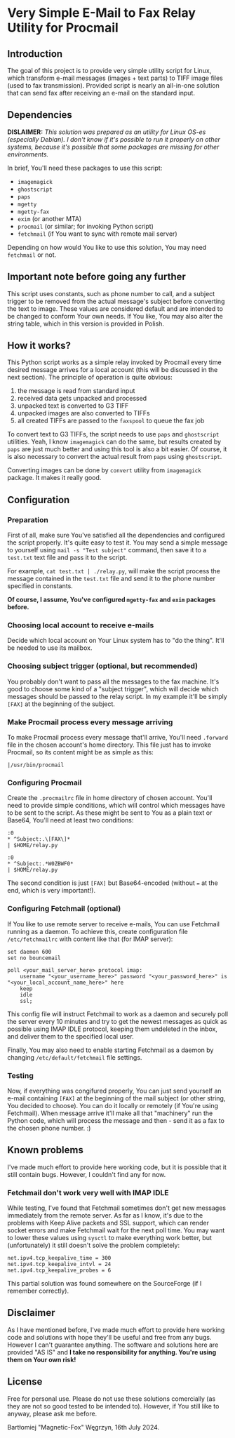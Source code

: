 # Very Simple E-Mail to Fax Relay Utility for Procmail

## Introduction

The goal of this project is to provide very simple utility script for Linux, which transform e-mail messages (images + text parts) to TIFF image files (used to fax transmission). Provided script is nearly an all-in-one solution that can send fax after receiving an e-mail on the standard input.

## Dependencies

**DISLAIMER:** *This solution was prepared as an utility for Linux OS-es (especially Debian). I don't know if it's possible to run it properly on other systems, because it's possible that some packages are missing for other environments.*

In brief, You'll need these packages to use this script:

* `imagemagick`
* `ghostscript`
* `paps`
* `mgetty`
* `mgetty-fax`
* `exim` (or another MTA)
* `procmail` (or similar; for invoking Python script)
* `fetchmail` (if You want to sync with remote mail server)

Depending on how would You like to use this solution, You may need `fetchmail` or not.

## Important note before going any further

This script uses constants, such as phone number to call, and a subject trigger to be removed from the actual message's subject before converting the text to image.
These values are considered default and are intended to be changed to conform Your own needs. If You like, You may also alter the string table, which in this version is provided in Polish.

## How it works?

This Python script works as a simple relay invoked by Procmail every time desired message arrives for a local account (this will be discussed in the next section).
The principle of operation is quite obvious:

1. the message is read from standard input
2. received data gets unpacked and processed
3. unpacked text is converted to G3 TIFF
4. unpacked images are also converted to TIFFs
5. all created TIFFs are passed to the `faxspool` to queue the fax job

To convert text to G3 TIFFs, the script needs to use `paps` and `ghostscript` utilities. Yeah, I know `imagemagick` can do the same, but results created by `paps` are just much better and using this tool is also a bit easier. Of course, it is also necessary to convert the actual result from `paps` using `ghostscript`.

Converting images can be done by `convert` utility from `imagemagick` package. It makes it really good.

## Configuration

### Preparation

First of all, make sure You've satisfied all the dependencies and configured the script properly. It's quite easy to test it. You may send a simple message to yourself using `mail -s "Test subject"` command, then save it to a `test.txt` text file and pass it to the script.

For example, `cat test.txt | ./relay.py`, will make the script process the message contained in the `test.txt` file and send it to the phone number specified in constants.

**Of course, I assume, You've configured `mgetty-fax` and `exim` packages before.**

### Choosing local account to receive e-mails

Decide which local account on Your Linux system has to "do the thing". It'll be needed to use its mailbox.

### Choosing subject trigger (optional, but recommended)

You probably don't want to pass all the messages to the fax machine. It's good to choose some kind of a "subject trigger", which will decide which messages should be passed to the relay script. In my example it'll be simply `[FAX]` at the beginning of the subject.

### Make Procmail process every message arriving

To make Procmail process every message that'll arrive, You'll need `.forward` file in the chosen account's home directory.
This file just has to invoke Procmail, so its content might be as simple as this:
```
|/usr/bin/procmail
```

### Configuring Procmail

Create the `.procmailrc` file in home directory of chosen account. You'll need to provide simple conditions, which will control which messages have to be sent to the script. As these might be sent to You as a plain text or Base64, You'll need at least two conditions:

```
:0
* ^Subject:.\[FAX\]*
| $HOME/relay.py

:0
* ^Subject:.*W0ZBWF0*
| $HOME/relay.py
```

The second condition is just `[FAX]` but Base64-encoded (without `=` at the end, which is very important!).

### Configuring Fetchmail (optional)

If You like to use remote server to receive e-mails, You can use Fetchmail running as a daemon.
To achieve this, create configuration file `/etc/fetchmailrc` with content like that (for IMAP server):

```
set daemon 600
set no bouncemail

poll <your_mail_server_here> protocol imap:
	username "<your_username_here>" password "<your_password_here>" is "<your_local_account_name_here>" here
	keep
	idle
	ssl;
```

This config file will instruct Fetchmail to work as a daemon and securely poll the server every 10 minutes and try to get the newest messages as quick as possible using IMAP IDLE protocol, keeping them undeleted in the inbox, and deliver them to the specified local user.

Finally, You may also need to enable starting Fetchmail as a daemon by changing `/etc/default/fetchmail` file settings.

### Testing

Now, if everything was congifured properly, You can just send yourself an e-mail containing `[FAX]` at the beginning of the mail subject (or other string, You decided to choose). You can do it locally or remotely (if You're using Fetchmail). When message arrive it'll make all that "machinery" run the Python code, which will process the message and then - send it as a fax to the chosen phone number. :)

## Known problems

I've made much effort to provide here working code, but it is possible that it still contain bugs. However, I couldn't find any for now.

### Fetchmail don't work very well with IMAP IDLE

While testing, I've found that Fetchmail sometimes don't get new messages immediately from the remote server. As far as I know, it's due to the problems with Keep Alive packets and SSL support, which can render socket errors and make Fetchmail wait for the next poll time.
You may want to lower these values using `sysctl` to make everything work better, but (unfortunately) it still doesn't solve the problem completely:

```
net.ipv4.tcp_keepalive_time = 300
net.ipv4.tcp_keepalive_intvl = 24
net.ipv4.tcp_keepalive_probes = 6
```

This partial solution was found somewhere on the SourceForge (if I remember correctly).

## Disclaimer

As I have mentioned before, I've made much effort to provide here working code and solutions with hope they'll be useful and free from any bugs. However I can't guarantee anything. The software and solutions here are provided "AS IS" and **I take no responsibility for anything. You're using them on Your own risk!**

## License

Free for personal use. Please do not use these solutions comercially (as they are not so good tested to be intended to). However, if You still like to anyway, please ask me before.

Bartłomiej "Magnetic-Fox" Węgrzyn,
16th July 2024.